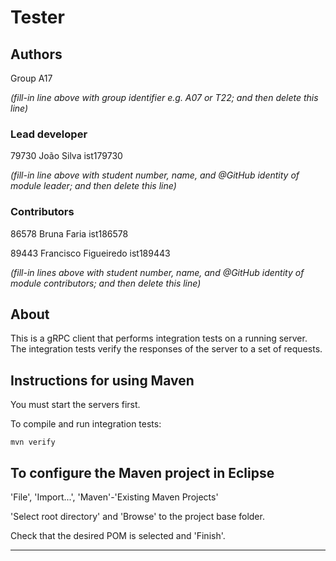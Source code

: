 # Tester


## Authors

Group A17

*(fill-in line above with group identifier e.g. A07 or T22; and then delete this line)*

### Lead developer 

79730 João Silva ist179730

*(fill-in line above with student number, name, and @GitHub identity of module leader; and then delete this line)*

### Contributors

86578 Bruna Faria ist186578

89443 Francisco Figueiredo ist189443

*(fill-in lines above with student number, name, and @GitHub identity of module contributors; and then delete this line)*


## About

This is a gRPC client that performs integration tests on a running server.
The integration tests verify the responses of the server to a set of requests.


## Instructions for using Maven

You must start the servers first.

To compile and run integration tests:

```
mvn verify
```


## To configure the Maven project in Eclipse

'File', 'Import...', 'Maven'-'Existing Maven Projects'

'Select root directory' and 'Browse' to the project base folder.

Check that the desired POM is selected and 'Finish'.


----

